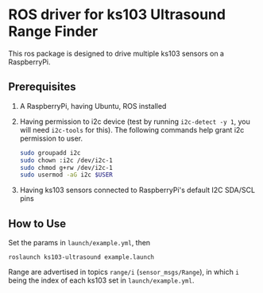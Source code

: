# ROS driver for ks103 Ultrasound Range Finder

This ros package is designed to drive multiple ks103 sensors on a RaspberryPi.

## Prerequisites

1. A RaspberryPi, having Ubuntu, ROS installed
2. Having permission to i2c device (test by running `i2c-detect -y 1`, you will need `i2c-tools` for this). The following commands help grant i2c permission to user.

    ```bash
    sudo groupadd i2c
    sudo chown :i2c /dev/i2c-1
    sudo chmod g+rw /dev/i2c-1
    sudo usermod -aG i2c $USER
    ```

3. Having ks103 sensors connected to RaspberryPi's default I2C SDA/SCL pins

## How to Use

Set the params in `launch/example.yml`, then

```
roslaunch ks103-ultrasound example.launch
```

Range are advertised in topics `range/i` (`sensor_msgs/Range`), in which `i` being the index of each ks103 set in `launch/example.yml`.